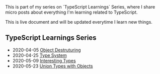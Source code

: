 <div class="series">
This is part of my series on `TypeScript Learnings` Series, where I share micro posts about everything I'm learning related to TypeScript.

This is live document and will be updated everytime I learn new things.

## TypeScript Learnings Series

- <time class="date">2020-04-05</time> <span>[Object Destruturing](/series/typescript-learnings/object-destructuring)</span>
- <time class="date">2020-04-25</time> <span>[Type System](/series/typescript-learnings/type-system)</span>
- <time class="date">2020-05-09</time> <span>[Interesting Types](/series/typescript-learnings/interesting-types)</span>
- <time class="date">2020-05-23</time> <span>[Union Types with Objects](/series/typescript-learnings/union-types-with-objects)</span>
</div>
